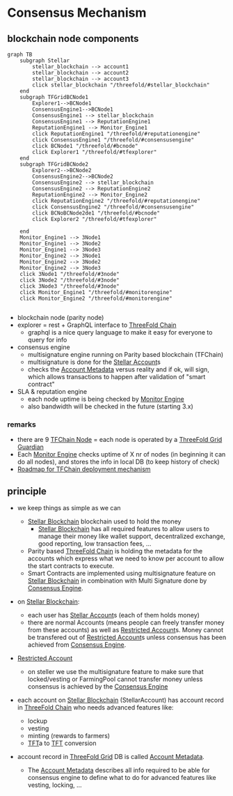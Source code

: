 # Consensus Mechanism

## blockchain node components


```mermaid
graph TB
    subgraph Stellar
        stellar_blockchain --> account1
        stellar_blockchain --> account2
        stellar_blockchain --> account3
        click stellar_blockchain "/threefold/#stellar_blockchain"
    end
    subgraph TFGridBCNode1
        Explorer1-->BCNode1
        ConsensusEngine1-->BCNode1
        ConsensusEngine1 --> stellar_blockchain
        ConsensusEngine1 --> ReputationEngine1
        ReputationEngine1 --> Monitor_Engine1
        click ReputationEngine1 "/threefold/#reputationengine"
        click ConsensusEngine1 "/threefold/#consensusengine"
        click BCNode1 "/threefold/#bcnode"
        click Explorer1 "/threefold/#tfexplorer"
    end
    subgraph TFGridBCNode2
        Explorer2-->BCNode2
        ConsensusEngine2-->BCNode2
        ConsensusEngine2 --> stellar_blockchain
        ConsensusEngine2 --> ReputationEngine2
        ReputationEngine2 --> Monitor_Engine2
        click ReputationEngine2 "/threefold/#reputationengine"
        click ConsensusEngine2 "/threefold/#consensusengine"
        click BCNoBCNode2de1 "/threefold/#bcnode"
        click Explorer2 "/threefold/#tfexplorer"

    end
    Monitor_Engine1 --> 3Node1
    Monitor_Engine1 --> 3Node2
    Monitor_Engine1 --> 3Node3
    Monitor_Engine2 --> 3Node1
    Monitor_Engine2 --> 3Node2
    Monitor_Engine2 --> 3Node3
    click 3Node1 "/threefold/#3node"
    click 3Node2 "/threefold/#3node"
    click 3Node3 "/threefold/#3node"
    click Monitor_Engine1 "/threefold/#monitorengine"
    click Monitor_Engine2 "/threefold/#monitorengine"


```


- blockchain node (parity node) 
- explorer = rest + GraphQL interface to [ThreeFold Chain](threefold__tfchain)
  - graphql is a nice query language to make it easy for everyone to query for info
- consensus engine
  - multisignature engine running on Parity based blockchain (TFChain)
  - multisignature is done for the [Stellar Account](threefold__stellar_account)s
  - checks the [Account Metadata](threefold__account_metadata) versus reality and if ok, will sign, which allows transactions to happen after validation of "smart contract"
- SLA & reputation engine
  - each node uptime is being checked by [Monitor Engine](threefold__monitor_engine)
  - also bandwidth will be checked in the future (starting 3.x)

### remarks

- there are 9 [TFChain Node](threefold__tfchain_node) = each node is operated by a [ThreeFold Grid Guardian](threefold__grid_guardians)
- Each [Monitor Engine](threefold__monitor_engine) checks uptime of X nr of nodes (in beginning it can do all nodes), and stores the info in local DB (to keep history of check)
- [Roadmap for TFChain deployment mechanism](tftech__roadmap_tfchain3.md)

## principle

- we keep things as simple as we can
  - [Stellar Blockchain](threefold__stellar_blockchain) blockchain used to hold the money
    - [Stellar Blockchain](threefold__stellar_blockchain) has all required features to allow users to manage their money like wallet support, decentralized exchange, good reporting, low transaction fees, ...
  - Parity based [ThreeFold Chain](threefold__tfchain) is holding the metadata for the accounts which express what we need to know per account to allow the start contracts to execute.
  - Smart Contracts are implemented using multisignature feature on [Stellar Blockchain](threefold__stellar_blockchain) in combination with Multi Signature done by [Consensus Engine](threefold__consensus_engine).
- on [Stellar Blockchain](threefold__stellar_blockchain):
  - each user has [Stellar Account](threefold__stellar_account)s (each of them holds money)
  - there are normal Accounts (means people can freely transfer money from these accounts) as well as [Restricted Account](threefold__restricted_account)s. Money cannot be transfered out of [Restricted Account](threefold__restricted_account)s unless consensus has been achieved from [Consensus Engine](threefold__consensus_engine).
- [Restricted Account](threefold__restricted_account)
  - on steller we use the multisignature feature to make sure that locked/vesting or FarmingPool cannot transfer money unless consensus is achieved by the [Consensus Engine](threefold__consensus_engine)

- each account on [Stellar Blockchain](threefold__stellar_blockchain) (StellarAccount) has account record in [ThreeFold Chain](threefold__tfchain) who needs advanced features like:
  - lockup
  - vesting
  - minting (rewards to farmers)
  - [TFT](threefold__threefold_token)a to [TFT](threefold__threefold_token) conversion

- account record in [ThreeFold Grid](threefold__threefold_grid) DB is called [Account Metadata](threefold__account_metadata).
  - The [Account Metadata](threefold__account_metadata) describes all info required to be able for consensus engine to define what to do for advanced features like vesting, locking, ...

